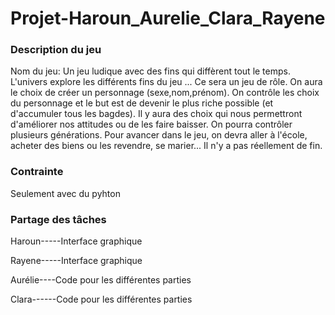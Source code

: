 # Projet-Haroun_Aurelie_Clara_Rayene

### Description du jeu
Nom du jeu: 
Un jeu ludique avec des fins qui diffèrent tout le temps. L'univers explore les différents fins du jeu ...
Ce sera un jeu de rôle. On aura le choix de créer un personnage (sexe,nom,prénom).
On contrôle les choix du personnage et le but est de devenir le plus riche possible (et d'accumuler tous les bagdes). 
Il y aura des choix qui nous permettront d'améliorer nos attitudes ou de les faire baisser. 
On pourra contrôler plusieurs générations.
Pour avancer dans le jeu, on devra aller à l'école, acheter des biens ou les revendre, se marier... Il n'y a pas réellement de fin.

### Contrainte
Seulement avec du pyhton

### Partage des tâches
Haroun-----Interface graphique 

Rayene-----Interface graphique

Aurélie----Code pour les différentes parties

Clara------Code pour les différentes parties
